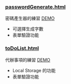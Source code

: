 ### [passwordGenerate.html](https://github.com/spp72kimo/CS_note/blob/main/DOM/passwordGenerate.html)
密碼產生器的練習 [DEMO](https://codepen.io/spp72kimo/pen/ZErwORX)
- 可選擇生成字數
- 表單驗證功能

### [toDoList.html](https://github.com/spp72kimo/CS_note/blob/main/DOM/toDoList.html)
代辦事項的練習 [DEMO](https://codepen.io/spp72kimo/pen/zYRyRYG)
- Local Storage 的功能
- 表單驗證功能
